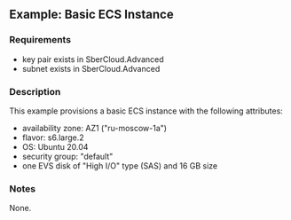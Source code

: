 ## Example: Basic ECS Instance

### Requirements

- key pair exists in SberCloud.Advanced
- subnet exists in SberCloud.Advanced

### Description

This example provisions a basic ECS instance with the following attributes:
- availability zone: AZ1 ("ru-moscow-1a")
- flavor: s6.large.2
- OS: Ubuntu 20.04
- security group: "default"
- one EVS disk of "High I/O" type (SAS) and 16 GB size

### Notes

None.
